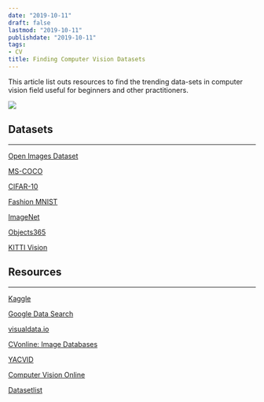 ```yaml
---
date: "2019-10-11"
draft: false
lastmod: "2019-10-11"
publishdate: "2019-10-11"
tags:
- CV
title: Finding Computer Vision Datasets
---
```


This article list outs resources to find the trending data-sets in computer vision field useful for beginners and other practitioners.
<!--more-->

![](https://live.staticflickr.com/65535/49469177806_762f088247_w_d.jpg)



## **Datasets**
---

 [Open Images Dataset](https://storage.googleapis.com/openimages/web/index.html)

 [MS-COCO](http://cocodataset.org/#home) 

 [CIFAR-10](https://www.cs.toronto.edu/~kriz/cifar.html)

 [Fashion MNIST](https://github.com/zalandoresearch/fashion-mnist)

 [ImageNet](http://www.image-net.org/)

 [Objects365](https://www.objects365.org/overview.html)

 [KITTI Vision](http://www.cvlibs.net/datasets/kitti/)



## **Resources**

---

[Kaggle](https://www.kaggle.com/datasets)

[Google Data Search](https://datasetsearch.research.google.com/)

[visualdata.io](https://www.visualdata.io/)

[CVonline: Image Databases](http://homepages.inf.ed.ac.uk/rbf/CVonline/Imagedbase.htm)

[YACVID](https://riemenschneider.hayko.at/vision/dataset/)

[Computer Vision Online](https://computervisiononline.com/datasets)

[Datasetlist](https://www.datasetlist.com/)